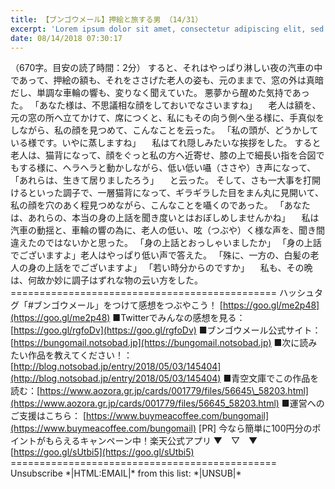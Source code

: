 ```yaml
---
title: 【ブンゴウメール】押絵と旅する男 （14/31）
excerpt: 'Lorem ipsum dolor sit amet, consectetur adipiscing elit, sed do eiusmod tempor incididunt ut labore et dolore magna aliqua. Praesent elementum facilisis leo vel fringilla est ullamcorper eget. At imperdiet dui accumsan sit amet nulla facilisi morbi tempus.'
date: 08/14/2018 07:30:17
---
```


（670字。目安の読了時間：2分） すると、それはやっぱり淋しい夜の汽車の中であって、押絵の額も、それをささげた老人の姿も、元のままで、窓の外は真暗だし、単調な車輪の響も、変りなく聞えていた。 悪夢から醒めた気持であった。 「あなた様は、不思議相な顔をしておいでなさいますね」 　老人は額を、元の窓の所へ立てかけて、席につくと、私にもその向う側へ坐る様に、手真似をしながら、私の顔を見つめて、こんなことを云った。 「私の頭が、どうかしている様です。いやに蒸しますね」 　私はてれ隠しみたいな挨拶をした。 すると老人は、猫背になって、顔をぐっと私の方へ近寄せ、膝の上で細長い指を合図でもする様に、ヘラヘラと動かしながら、低い低い囁（ささや）き声になって、 「あれらは、生きて居りましたろう」 　と云った。 そして、さも一大事を打開けるといった調子で、一層猫背になって、ギラギラした目をまん丸に見開いて、私の顔を穴のあく程見つめながら、こんなことを囁くのであった。 「あなたは、あれらの、本当の身の上話を聞き度いとはおぼしめしませんかね」 　私は汽車の動揺と、車輪の響の為に、老人の低い、呟（つぶや）く様な声を、聞き間違えたのではないかと思った。 「身の上話とおっしゃいましたか」 「身の上話でございますよ」老人はやっぱり低い声で答えた。 「殊に、一方の、白髪の老人の身の上話をでございますよ」 「若い時分からのですか」 　私も、その晩は、何故か妙に調子はずれな物の云い方をした。 ============================================== ハッシュタグ「#ブンゴウメール」をつけて感想をつぶやこう！ [https://goo.gl/me2p48](https://goo.gl/me2p48) ■Twitterでみんなの感想を見る：[https://goo.gl/rgfoDv](https://goo.gl/rgfoDv) ■ブンゴウメール公式サイト：[https://bungomail.notsobad.jp](https://bungomail.notsobad.jp) ■次に読みたい作品を教えてください！：[http://blog.notsobad.jp/entry/2018/05/03/145404](http://blog.notsobad.jp/entry/2018/05/03/145404) ■青空文庫でこの作品を読む：[https://www.aozora.gr.jp/cards/001779/files/56645\_58203.html](https://www.aozora.gr.jp/cards/001779/files/56645_58203.html) ■運営へのご支援はこちら： [https://www.buymeacoffee.com/bungomail](https://www.buymeacoffee.com/bungomail) \[PR\] 今なら簡単に100円分のポイントがもらえるキャンペーン中！楽天公式アプリ ▼　▽　▼ [https://goo.gl/sUtbi5](https://goo.gl/sUtbi5) ============================================== Unsubscribe \*|HTML:EMAIL|\* from this list: \*|UNSUB|\*